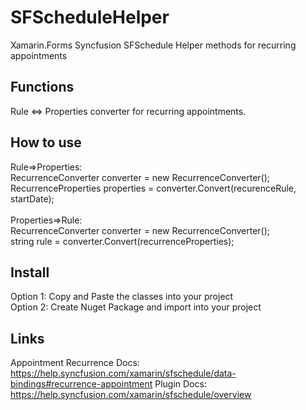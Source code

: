 # SFScheduleHelper
Xamarin.Forms Syncfusion SFSchedule Helper methods for recurring appointments

## Functions
Rule <=> Properties converter for recurring appointments.

## How to use
Rule=>Properties:<br/> 
RecurrenceConverter converter = new RecurrenceConverter();<br/>
RecurrenceProperties properties = converter.Convert(recurenceRule, startDate);<br/>
<br/>
Properties=>Rule:<br/>
RecurrenceConverter converter = new RecurrenceConverter();<br/>
string rule = converter.Convert(recurrenceProperties); <br/> 

## Install
Option 1: Copy and Paste the classes into your project <br/>
Option 2: Create Nuget Package and import into your project <br/>

## Links
Appointment Recurrence Docs: https://help.syncfusion.com/xamarin/sfschedule/data-bindings#recurrence-appointment
Plugin Docs: https://help.syncfusion.com/xamarin/sfschedule/overview
